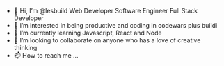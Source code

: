 - 👋 Hi, I’m @lesbuild Web Developer Software Engineer Full Stack Developer
- 👀 I’m interested in being productive and coding in codewars plus buildi
- 🌱 I’m currently learning Javascript, React and Node
- 💞️ I’m looking to collaborate on anyone who has a love of creative thinking
- 📫 How to reach me ...

<!---
lesbuild/lesbuild is a ✨ special ✨ repository because its `README.md` (this file) appears on your GitHub profile.
You can click the Preview link to take a look at your changes.
--->
